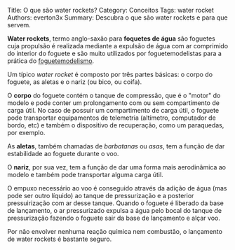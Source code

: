 Title: O que são water rockets?
Category: Conceitos
Tags: water rocket
Authors: everton3x
Summary: Descubra o que são water rockets e para que servem.

**Water rockets**, termo anglo-saxão para **foquetes de água** são foguetes cuja propulsão é realizada mediante a expulsão de água com ar comprimido do interior do foguete e são muito utilizados por foguetemodelistas para a prática do [foguetemodelismo](o-que-e-foguetemodelismo.html).

Um típico *water rocket* é composto por três partes básicas: o corpo do foguete, as aletas e o nariz (ou bico, ou coifa).

O **corpo** do foguete contém o tanque de compressão, que é o "motor" do modelo e pode conter um prolongamento com ou sem compartimento de carga útil. No caso de possuir um compartimento de carga útil, o foguete pode transportar equipamentos de telemetria (altímetro, computador de bordo, etc) e também o dispositivo de recuperação, como um paraquedas, por exemplo.

As **aletas**, também chamadas de *barbatanas* ou *asas*, tem a função de dar estabilidade ao foguete durante o voo.

O **nariz**, por sua vez, tem a função de dar uma forma mais aerodinâmica ao modelo e também pode transportar alguma carga útil.

O empuxo necessário ao voo é conseguido através da adição de água (mas pode ser outro líquido) ao tanque de pressurização e a posterior pressuirização com ar desse tanque. Quando o foguete é liberado da base de lançamento, o ar pressurizado expulsa a água pelo bocal do tanque de pressurização fazendo o foguete sair da base de lançamento e alçar voo.

Por não envolver nenhuma reação química nem combustão, o lançamento de water rockets é bastante seguro.
